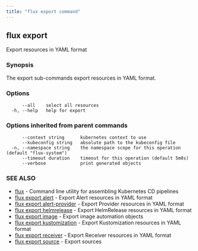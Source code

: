 ```yaml
---
title: "flux export command"
---
```

## flux export

Export resources in YAML format

### Synopsis

The export sub-commands export resources in YAML format.

### Options

```
      --all    select all resources
  -h, --help   help for export
```

### Options inherited from parent commands

```
      --context string      kubernetes context to use
      --kubeconfig string   absolute path to the kubeconfig file
  -n, --namespace string    the namespace scope for this operation (default "flux-system")
      --timeout duration    timeout for this operation (default 5m0s)
      --verbose             print generated objects
```

### SEE ALSO

* [flux](../flux/)	 - Command line utility for assembling Kubernetes CD pipelines
* [flux export alert](../flux_export_alert/)	 - Export Alert resources in YAML format
* [flux export alert-provider](../flux_export_alert-provider/)	 - Export Provider resources in YAML format
* [flux export helmrelease](../flux_export_helmrelease/)	 - Export HelmRelease resources in YAML format
* [flux export image](../flux_export_image/)	 - Export image automation objects
* [flux export kustomization](../flux_export_kustomization/)	 - Export Kustomization resources in YAML format
* [flux export receiver](../flux_export_receiver/)	 - Export Receiver resources in YAML format
* [flux export source](../flux_export_source/)	 - Export sources

